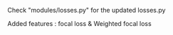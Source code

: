 Check "modules/losses.py" for the updated losses.py

Added features : focal loss & Weighted focal loss
